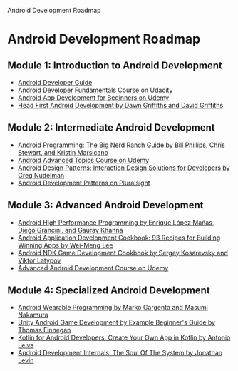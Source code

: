 Android Development Roadmap

Android Development Roadmap
===========================

Module 1: Introduction to Android Development
---------------------------------------------

*   [Android Developer Guide](https://developer.android.com/guide)
*   [Android Developer Fundamentals Course on Udacity](https://www.udacity.com/course/android-developer-fundamentals--ud851)
*   [Android App Development for Beginners on Udemy](https://www.udemy.com/course/android-app-development-for-beginners/?ref=home)
*   [Head First Android Development by Dawn Griffiths and David Griffiths](https://www.oreilly.com/library/view/head-first-android/9781449362140/)

Module 2: Intermediate Android Development
------------------------------------------

*   [Android Programming: The Big Nerd Ranch Guide by Bill Phillips, Chris Stewart, and Kristin Marsicano](https://www.bignerdranch.com/books/android-programming-the-big-nerd-ranch-guide-3e/)
*   [Android Advanced Topics Course on Udemy](https://www.udemy.com/course/advanced-android-app-development/)
*   [Android Design Patterns: Interaction Design Solutions for Developers by Greg Nudelman](https://www.amazon.com/Android-Design-Patterns-Interaction-Developers/dp/1118394176)
*   [Android Development Patterns on Pluralsight](https://www.pluralsight.com/courses/android-development-patterns)

Module 3: Advanced Android Development
--------------------------------------

*   [Android High Performance Programming by Enrique López Mañas, Diego Grancini, and Gaurav Khanna](https://www.amazon.com/Android-High-Performance-Programming-Enrique/dp/1784399314)
*   [Android Application Development Cookbook: 93 Recipes for Building Winning Apps by Wei-Meng Lee](https://www.amazon.com/Android-Application-Development-Cookbook-Applications/dp/1784397206)
*   [Android NDK Game Development Cookbook by Sergey Kosarevsky and Viktor Latypov](https://www.packtpub.com/product/android-ndk-game-development-cookbook/9781849691529)
*   [Advanced Android Development Course on Udemy](https://www.udemy.com/course/advanced-android-app-development/)

Module 4: Specialized Android Development
-----------------------------------------

*   [Android Wearable Programming by Marko Gargenta and Masumi Nakamura](https://www.packtpub.com/product/android-wearable-programming/9781784397972)
*   [Unity Android Game Development by Example Beginner's Guide by Thomas Finnegan](https://www.packtpub.com/product/unity-android-game-development-by-example-beginner-s-guide/9781849694384)
*   [Kotlin for Android Developers: Create Your Own App in Kotlin by Antonio Leiva](https://www.amazon.com/Kotlin-Android-Developers-Create-Modern/dp/1942878354)
*   [Android Development Internals: The Soul Of The System by Jonathan Levin](https://www.amazon.com/Android-Development-Internals-Soul-System/dp/1491945868)
